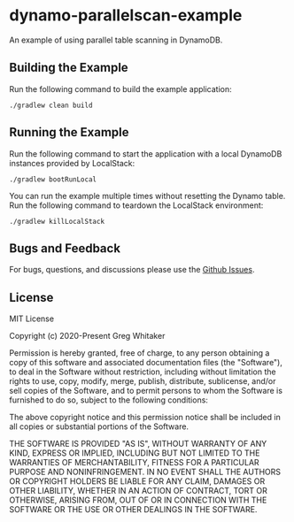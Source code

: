 # dynamo-parallelscan-example
An example of using parallel table scanning in DynamoDB.

## Building the Example
Run the following command to build the example application:

    ./gradlew clean build
    
## Running the Example
Run the following command to start the application with a local DynamoDB instances provided by LocalStack:

    ./gradlew bootRunLocal
    
You can run the example multiple times without resetting the Dynamo table. Run the following command to teardown the LocalStack
environment:

    ./gradlew killLocalStack

## Bugs and Feedback
For bugs, questions, and discussions please use the [Github Issues](https://github.com/gregwhitaker/dynamo-parallelscan-example/issues).

## License
MIT License

Copyright (c) 2020-Present Greg Whitaker

Permission is hereby granted, free of charge, to any person obtaining a copy
of this software and associated documentation files (the "Software"), to deal
in the Software without restriction, including without limitation the rights
to use, copy, modify, merge, publish, distribute, sublicense, and/or sell
copies of the Software, and to permit persons to whom the Software is
furnished to do so, subject to the following conditions:

The above copyright notice and this permission notice shall be included in all
copies or substantial portions of the Software.

THE SOFTWARE IS PROVIDED "AS IS", WITHOUT WARRANTY OF ANY KIND, EXPRESS OR
IMPLIED, INCLUDING BUT NOT LIMITED TO THE WARRANTIES OF MERCHANTABILITY,
FITNESS FOR A PARTICULAR PURPOSE AND NONINFRINGEMENT. IN NO EVENT SHALL THE
AUTHORS OR COPYRIGHT HOLDERS BE LIABLE FOR ANY CLAIM, DAMAGES OR OTHER
LIABILITY, WHETHER IN AN ACTION OF CONTRACT, TORT OR OTHERWISE, ARISING FROM,
OUT OF OR IN CONNECTION WITH THE SOFTWARE OR THE USE OR OTHER DEALINGS IN THE
SOFTWARE.